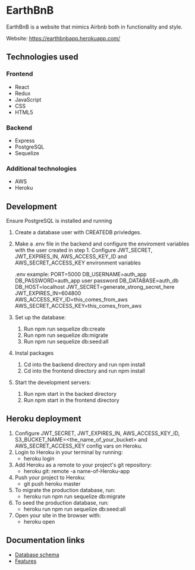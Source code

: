 # EarthBnB

EarthBnB is a website that mimics Airbnb both in functionality and style.

Website: https://earthbnbapp.herokuapp.com/

## Technologies used
### Frontend
* React
* Redux
* JavaScript
* CSS
* HTML5
### Backend
* Express
* PostgreSQL
* Sequelize
### Additional technologies
* AWS
* Heroku

## Development
Ensure PostgreSQL is installed and running

1. Create a database user with CREATEDB privledges.
2. Make a .env file in the backend and configure the enviroment variables with the user created in step 1.
   Configure JWT_SECRET, JWT_EXPIRES_IN, AWS_ACCESS_KEY_ID and AWS_SECRET_ACCESS_KEY environment variables
  
   .env example:
   PORT=5000
   DB_USERNAME=auth_app
   DB_PASSWORD=auth_app user password
   DB_DATABASE=auth_db
   DB_HOST=localhost
   JWT_SECRET=generate_strong_secret_here
   JWT_EXPIRES_IN=604800
   AWS_ACCESS_KEY_ID=this_comes_from_aws
   AWS_SECRET_ACCESS_KEY=this_comes_from_aws
   
3. Set up the database:
    1) Run npm run sequelize db:create
    2) Run npm run sequelize db:migrate
    3) Run npm run sequelize db:seed:all

4. Instal packages
    1) Cd into the backend directory and run npm install
    1) Cd into the frontend directory and run npm install
    
5. Start the development servers:
    1) Run npm start in the backed directory
    2) Run npm start in the frontend directory
   
## Heroku deployment 

1. Configure JWT_SECRET, JWT_EXPIRES_IN, AWS_ACCESS_KEY_ID, S3_BUCKET_NAME=<the_name_of_your_bucket> and AWS_SECRET_ACCESS_KEY config vars on Heroku.
2. Login to Heroku in your terminal by running:
    * heroku login
3. Add Heroku as a remote to your project's git repository:
    * heroku git: remote -a name-of-Heroku-app
4. Push your project to Heroku:
    * git push heroku master
5. To migrate the production database, run:
    * heroku run npm run sequelize db:migrate
6. To seed the production database, run:
    * heroku run npm run sequelize db:seed:all
7. Open your site in the browser with:
    * heroku open
   
## Documentation links
   
* [Database schema](https://github.com/VladimirRadovanovic/airbnb-clone-app/wiki/Database-Schema)
* [Features](https://github.com/VladimirRadovanovic/airbnb-clone-app/wiki/Feature-List)



